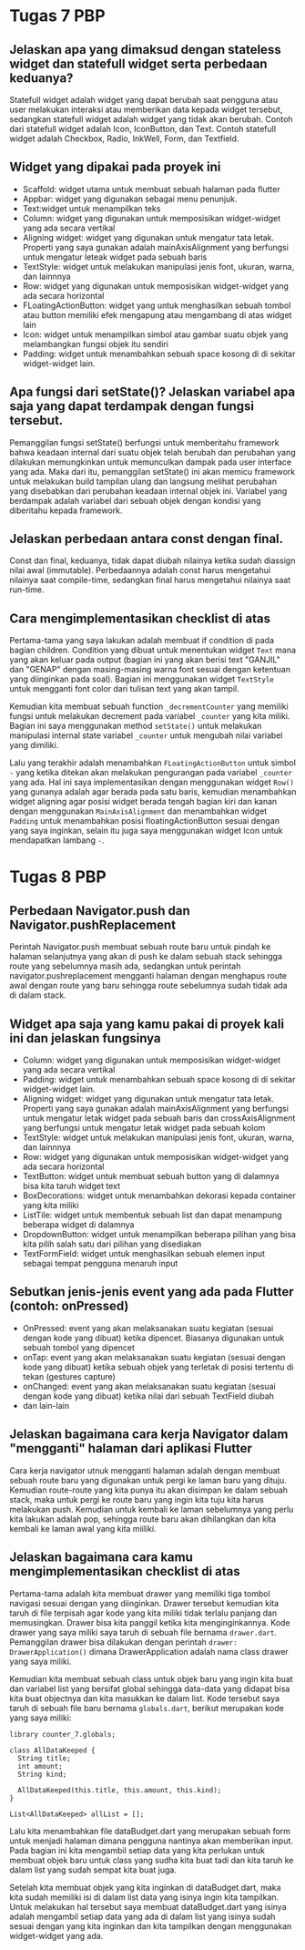 # Tugas 7 PBP #

## Jelaskan apa yang dimaksud dengan stateless widget dan statefull widget serta perbedaan keduanya?
Statefull widget adalah widget yang dapat berubah saat pengguna atau user melakukan interaksi atau memberikan data kepada widget tersebut, sedangkan statefull widget adalah widget yang tidak akan berubah. Contoh dari statefull widget adalah Icon, IconButton, dan Text. Contoh statefull widget adalah Checkbox, Radio, InkWell, Form, dan Textfield.

## Widget yang dipakai pada proyek ini ##
* Scaffold: widget utama untuk membuat sebuah halaman pada flutter
* Appbar: widget yang digunakan sebagai menu penunjuk.
* Text:widget untuk menampilkan teks
* Column: widget yang digunakan untuk memposisikan widget-widget yang ada secara vertikal
* Aligning widget: widget yang digunakan untuk mengatur tata letak. Properti yang saya gunakan adalah mainAxisAlignment yang berfungsi untuk mengatur leteak widget pada sebuah baris 
* TextStyle: widget untuk melakukan manipulasi jenis font, ukuran, warna, dan lainnnya
* Row: widget yang digunakan untuk memposisikan widget-widget yang ada secara horizontal
* FLoatingActionButton: widget yang untuk menghasilkan sebuah tombol atau button memiliki efek mengapung atau mengambang di atas widget lain
* Icon: widget untuk menampilkan simbol atau gambar suatu objek yang melambangkan fungsi objek itu sendiri
* Padding: widget untuk menambahkan sebuah space kosong di di sekitar widget-widget lain.

## Apa fungsi dari setState()? Jelaskan variabel apa saja yang dapat terdampak dengan fungsi tersebut. ##
Pemanggilan fungsi setState() berfungsi untuk memberitahu framework bahwa keadaan internal dari suatu objek telah berubah dan perubahan yang dilakukan memungkinkan untuk memunculkan dampak pada user interface yang ada. Maka dari itu, pemanggilan setState() ini akan memicu framework untuk melakukan build tampilan ulang dan langsung melihat perubahan yang disebabkan dari perubahan keadaan internal objek ini. Variabel yang berdampak adalah variabel dari sebuah objek dengan kondisi yang diberitahu kepada framework.


## Jelaskan perbedaan antara const dengan final. ##
Const dan final, keduanya, tidak dapat diubah nilainya ketika sudah diassign nilai awal (immutable). Perbedaannya adalah const harus mengetahui nilainya saat compile-time, sedangkan final harus mengetahui nilainya saat run-time.

## Cara mengimplementasikan checklist di atas ##
Pertama-tama yang saya lakukan adalah membuat if condition di pada bagian children. Condition yang dibuat untuk menentukan widget ```Text``` mana yang akan keluar pada output (bagian ini yang akan berisi text "GANJIL" dan "GENAP" dengan masing-masing warna font sesuai dengan ketentuan yang diinginkan pada soal). Bagian ini menggunakan widget ```TextStyle``` untuk mengganti font color dari tulisan text yang akan tampil.

Kemudian kita membuat sebuah function ```_decrementCounter``` yang memiliki fungsi untuk melakukan decrement pada variabel ```_counter``` yang kita miliki. Bagian ini saya menggunakan method ```setState()``` untuk melakukan manipulasi internal state variabel ```_counter``` untuk mengubah nilai variabel yang dimiliki.

Lalu yang terakhir adalah menambahkan ```FLoatingActionButton``` untuk simbol ```-``` yang ketika ditekan akan melakukan pengurangan pada variabel ```_counter``` yang ada. Hal ini saya implementasikan dengan menggunakan widget ```Row()``` yang gunanya adalah agar berada pada satu baris, kemudian menambahkan widget aligning agar posisi widget berada tengah bagian kiri dan kanan dengan menggunakan ```MainAxisAlignment``` dan menambahkan widget ```Padding``` untuk menambahkan posisi floatingActionButton sesuai dengan yang saya inginkan, selain itu juga saya menggunakan widget Icon untuk mendapatkan lambang ```-```. 

# Tugas 8 PBP #

## Perbedaan Navigator.push dan Navigator.pushReplacement ##
Perintah Navigator.push membuat sebuah route baru untuk pindah ke halaman selanjutnya yang akan di push ke dalam sebuah stack sehingga route yang sebelumnya masih ada, sedangkan untuk perintah navigator.pushreplacement mengganti halaman dengan menghapus route awal dengan route yang baru sehingga route sebelumnya sudah tidak ada di dalam stack.
## Widget apa saja yang kamu pakai di proyek kali ini dan jelaskan fungsinya ##
* Column: widget yang digunakan untuk memposisikan widget-widget yang ada secara vertikal
* Padding: widget untuk menambahkan sebuah space kosong di di sekitar widget-widget lain.
* Aligning widget: widget yang digunakan untuk mengatur tata letak. Properti yang saya gunakan adalah mainAxisAlignment yang berfungsi untuk mengatur letak widget pada sebuah baris dan crossAxisAlignment yang berfungsi untuk mengatur letak widget pada sebuah kolom
* TextStyle: widget untuk melakukan manipulasi jenis font, ukuran, warna, dan lainnnya
* Row: widget yang digunakan untuk memposisikan widget-widget yang ada secara horizontal
* TextButton: widget untuk membuat sebuah button yang di dalamnya bisa kita taruh widget text
* BoxDecorations: widget untuk menambahkan dekorasi kepada container yang kita miliki
* ListTile: widget untuk membentuk sebuah list dan dapat menampung beberapa widget di dalamnya
* DropdownButton: widget untuk menampilkan beberapa pilihan yang bisa kita pilih salah satu dari pilihan yang disediakan
* TextFormField: widget untuk menghasilkan sebuah elemen input sebagai tempat pengguna menaruh input

## Sebutkan jenis-jenis event yang ada pada Flutter (contoh: onPressed) ##
* OnPressed: event yang akan melaksanakan suatu kegiatan (sesuai dengan kode yang dibuat) ketika dipencet. Biasanya digunakan untuk sebuah tombol yang dipencet
* onTap: event yang akan melaksanakan suatu kegiatan (sesuai dengan kode yang dibuat) ketika sebuah objek yang terletak di posisi tertentu di tekan (gestures capture)
* onChanged: event yang akan melaksanakan suatu kegiatan (sesuai dengan kode yang dibuat) ketika nilai dari sebuah TextField diubah 
* dan lain-lain
## Jelaskan bagaimana cara kerja Navigator dalam "mengganti" halaman dari aplikasi Flutter ##
Cara kerja navigator utnuk mengganti halaman adalah dengan membuat sebuah route baru yang digunakan untuk pergi ke laman baru yang dituju. Kemudian route-route yang kita punya itu akan disimpan ke dalam sebuah stack, maka untuk pergi ke route baru yang ingin kita tuju kita harus melakukan push. Kemudian untuk kembali ke laman sebelumnya yang perlu kita lakukan adalah pop, sehingga route baru akan dihilangkan dan kita kembali ke laman awal yang kita miiliki.
## Jelaskan bagaimana cara kamu mengimplementasikan checklist di atas ##
Pertama-tama adalah kita membuat drawer yang memiliki tiga tombol navigasi sesuai dengan yang diinginkan. Drawer tersebut kemudian kita taruh di file terpisah agar kode yang kita miliki tidak terlalu panjang dan memusingkan. Drawer bisa kita panggil ketika kita menginginkannya. Kode drawer yang saya miliki saya taruh di sebuah file bernama ```drawer.dart```. Pemanggilan drawer bisa dilakukan dengan perintah ```drawer: DrawerApplication()``` dimana DrawerApplication adalah nama class drawer yang saya miliki.

Kemudian kita membuat sebuah class untuk objek baru yang ingin kita buat dan variabel list yang bersifat global sehingga data-data yang didapat bisa kita buat objectnya dan kita masukkan ke dalam list. Kode tersebut saya taruh di sebuah file baru bernama ```globals.dart```, berikut merupakan kode yang saya miliki:
```
library counter_7.globals;

class AllDataKeeped {
  String title;
  int amount;
  String kind;

  AllDataKeeped(this.title, this.amount, this.kind);
}

List<AllDataKeeped> allList = [];
```

Lalu kita menambahkan file dataBudget.dart yang merupakan sebuah form untuk menjadi halaman dimana pengguna nantinya akan memberikan input. Pada bagian ini kita mengambil setiap data yang kita perlukan untuk membuat objek baru untuk class yang sudha kita buat tadi dan kita taruh ke dalam list yang sudah sempat kita buat juga.

Setelah kita membuat objek yang kita inginkan di dataBudget.dart, maka kita sudah memiliki isi di dalam list data yang isinya ingin kita tampilkan. Untuk melakukan hal tersebut saya membuat dataBudget.dart yang isinya adalah mengambil setiap data yang ada di dalam list yang isinya sudah sesuai dengan yang kita inginkan dan kita tampilkan dengan menggunakan widget-widget yang ada. 